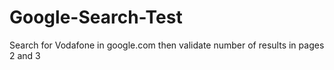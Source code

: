 # Google-Search-Test
Search for Vodafone in google.com then validate number of results in pages 2 and 3 
